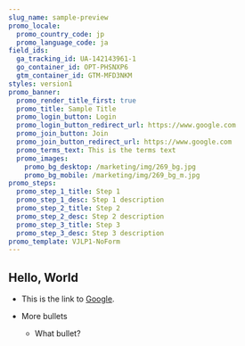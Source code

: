 ```yaml
---
slug_name: sample-preview
promo_locale:
  promo_country_code: jp
  promo_language_code: ja
field_ids:
  ga_tracking_id: UA-142143961-1
  go_container_id: OPT-PHSNXP6
  gtm_container_id: GTM-MFD3NKM
styles: version1
promo_banner:
  promo_render_title_first: true
  promo_title: Sample Title
  promo_login_button: Login
  promo_login_button_redirect_url: https://www.google.com
  promo_join_button: Join
  promo_join_button_redirect_url: https://www.google.com
  promo_terms_text: This is the terms text
  promo_images:
    promo_bg_desktop: /marketing/img/269_bg.jpg
    promo_bg_mobile: /marketing/img/269_bg_m.jpg
promo_steps:
  promo_step_1_title: Step 1
  promo_step_1_desc: Step 1 description
  promo_step_2_title: Step 2
  promo_step_2_desc: Step 2 description
  promo_step_3_title: Step 3
  promo_step_3_desc: Step 3 description
promo_template: VJLP1-NoForm
---
```



<h2> Hello, World </h2>

* This is the link to [Google](https://www.google.com).
* More bullets

  * What bullet?
